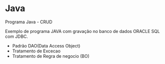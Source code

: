 # Java

Programa Java - CRUD 

Exemplo de programa JAVA com gravação no banco de dados ORACLE SQL com JDBC.

- Padrão DAO(Data Access Object)
- Tratamento de Excecao
- Tratamento de Regra de negocio (BO)

